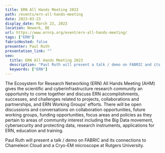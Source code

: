 ```yaml
---
title: ERN All Hands Meeting 2023
path: /events/ern-all-hands-meeting
date: 2023-03-23
display_date: March 23, 2023
location: Newark, DE
url: https://www.ernrp.org/event/ern-all-hands-meeting/
tags: ["ERN"]
fabricHosted: false
presenter: Paul Ruth
presentation_link: ""
seo:
  title: ERN All Hands Meeting 2023
  description: "Paul Ruth will present a talk / demo on FABRIC and its connections to Chameleon Cloud and a Cryo-EM microscope at Rutgers University."
  keywords: ["ERN"]
---
```


The Ecosystem for Research Networking (ERN) All Hands Meeting (AHM) gives the scientific and cyberinfrastructure research community an opportunity to come together and discuss ERN accomplishments, successes, and challenges related to projects, collaborations and partnerships, and ERN Working Groups’ efforts. There will be open discussions and conversations on collaboration opportunities, future working groups, funding opportunities, focus areas and policies as they pertain to areas of community interest including the Big Data movement, cybersecurity and protecting data, research instruments, applications for ERN, education and training.

Paul Ruth will present a talk / demo on FABRIC and its connections to Chameleon Cloud and a Cryo-EM microscope at Rutgers University.
